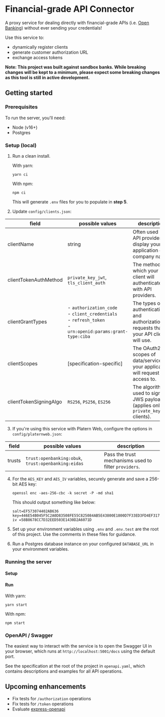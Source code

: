# Financial-grade API Connector

A proxy service for dealing directly with financial-grade APIs
(i.e. [Open Banking](https://dextersjab.medium.com/an-overview-of-open-banking-be34e0e6800b)) without ever sending your credentials!

Use this service to:

- dynamically register clients
- generate customer authorization URL
- exchange access tokens

**Note: This project was built against sandbox banks. While breaking changes
will be kept to a minimum, please expect some breaking changes as this
tool is still in active development.**

## Getting started

### Prerequisites

To run the server, you'll need:

- Node (v16+)
- Postgres

### Setup (local)

1. Run a clean install.

   With yarn:
   ```shell
   yarn ci
   ```

   With npm:
   ```shell
   npm ci
   ```

   This will generate `.env` files for you to populate in **step 5**.

2. Update `config/clients.json`:

| field                  | possible values                                                                                                | description                                                                           | 
|------------------------|----------------------------------------------------------------------------------------------------------------|---------------------------------------------------------------------------------------|
| clientName             | string                                                                                                         | Often used by API providers to display your application or company name.              |
| clientTokenAuthMethod  | `private_key_jwt`, `tls_client_auth`                                                                           | The method by which your client will authenticate with API providers.                 |
| clientGrantTypes       | - `authorization_code`<br/>- `client_credentials`<br/>- `refresh_token`<br/>-`urn:openid:params:grant-type:ciba` | The types of authentication and authorization requests that your API client will use. |
| clientScopes           | [specification-specific]                                                                                       | The OAuth2 scopes of data/service your application will request access to.            |
| clientTokenSigningAlgo | `RS256`, `PS256`, `ES256`                                                                                      | The algorithm used to sign JWS payloads (applies only to `private_key_jwt` clients).  |

3. If you're using this service with Platern Web, configure the options
   in `config/platernweb.json`:

| field                  | possible values                                                                                                   | description                                                                           |
|------------------------|-------------------------------------------------------------------------------------------------------------------|---------------------------------------------------------------------------------------|
| trusts             | `trust:openbanking:obuk`, `trust:openbanking:eidas` | Pass the trust mechanisms used to filter `providers`.                                |

4. For the `AES_KEY` and `AES_IV` variables, securely generate and save a
   256-bit AES key:

   ```shell 
   openssl enc -aes-256-cbc -k secret -P -md sha1
   ```

   This should output something like below:
   ```shell
   salt=EF573074402AB636
   key=446E54B045F5C2A0D83508FE55C825084AB5E43800E1800D7F33ED3FD4EF317E
   iv =58B8678CC7D32EED503E1430D2A6071D
   ```

5. Set up your environment variables using `.env` and `.env.test` are the root
   of this project. Use the comments in these files for guidance.

6. Run a Postgres database instance on your configured `DATABASE_URL` in your
   environment variables.

### Running the server

#### Setup

#### Run

With yarn:

```shell
yarn start
```

With npm:

```shell
npm start
```

### OpenAPI / Swagger

The easiest way to interact with the service is to open the Swagger UI
in your browser, which runs at `http://localhost:5001/docs` using the
default port.

See the specification at the root of the project in `openapi.yaml`,
which contains descriptions and examples for all API operations.

## Upcoming enhancements

- Fix tests for `/authorization` operations
- Fix tests for `/token` operations
- Evaluate [express-openapi](https://github.com/kogosoftwarellc/open-api)
